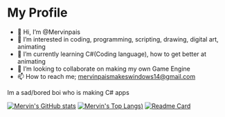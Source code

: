 # My Profile
- 👋 Hi, I’m @Mervinpais
- 👀 I’m interested in coding, programming, scripting, drawing, digital art, animating
- 🌱 I’m currently learning C#(Coding language), how to get better at animating
- 💞️ I’m looking to collaborate on making my own Game Engine
- 📫 How to reach me; mervinpaismakeswindows14@gmail.com

<!--
im currently trying to make my own language that is easy to understand and simple for all devs of all ages, its called "W14#"(Codenamed Win14-Sharp since visual studio didn't support hashtags in the project name)
im still in school so i have alot of work and i might not have time to finish any project that im currently developing.
  |  Bio;  |  
im a alone intermidite c# developer and i want to make apps for people to teach them how computers, phones, and electronics work
im making andriod apps soon :))-->

Im a sad/bored boi who is making C# apps

[![Mervin's GitHub stats](https://github-readme-stats.vercel.app/api?username=Mervinpais&show_icons=true&theme=algolia)](https://github.com/anuraghazra/github-readme-stats)
[![Mervin's Top Langs](https://github-readme-stats.vercel.app/api/top-langs/?username=Mervinpais&show_icons=true&theme=algolia))](https://github.com/anuraghazra/github-readme-stats)
[![Readme Card](https://github-readme-stats.vercel.app/api/pin/?username=Mervinpais&repo=Easy14_Programing_language&show_icons=true&theme=algolia)](https://github.com/anuraghazra/github-readme-stats)
<!---
Mervinpais/Mervinpais is a ✨ special ✨ repository because its `README.md` (this file) appears on your GitHub profile.
You can click the Preview link to take a look at your changes.
--->
